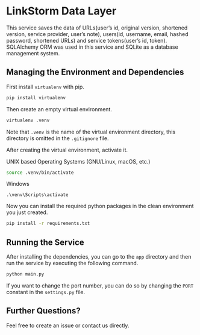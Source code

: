 # LinkStorm Data Layer
This service saves the data of URLs(user’s id, original version, shortened
version, service provider, user’s note), users(id, username, email, hashed
password, shortened URLs) and service tokens(user’s id, token). SQLAlchemy ORM
was used in this service and SQLite as a database management system.

## Managing the Environment and Dependencies
First install `virtualenv` with pip.
```bash
pip install virtualenv
```

Then create an empty virtual environment.
```bash
virtualenv .venv
```
Note that `.venv` is the name of the virtual environment directory, this
directory is omitted in the `.gitignore` file.

After creating the virtual environment, activate it.

UNIX based Operating Systems (GNU/Linux, macOS, etc.)
```bash
source .venv/bin/activate
```

Windows
```batch
.\venv\Scripts\activate
```

Now you can install the required python packages in the clean environment you
just created.
```bash
pip install -r requirements.txt
```

## Running the Service
After installing the dependencies, you can go to the `app` directory and then
run the service by executing the following command.
```bash
python main.py
```
If you want to change the port number, you can do so by changing the `PORT`
constant in the `settings.py` file.

## Further Questions?
Feel free to create an issue or contact us directly.
